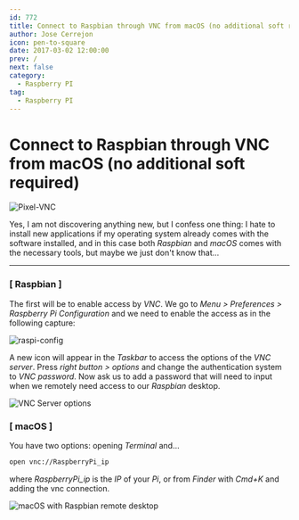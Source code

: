 ```yaml
---
id: 772
title: Connect to Raspbian through VNC from macOS (no additional soft required)
author: Jose Cerrejon
icon: pen-to-square
date: 2017-03-02 12:00:00
prev: /
next: false
category:
  - Raspberry PI
tag:
  - Raspberry PI
---
```


# Connect to Raspbian through VNC from macOS (no additional soft required)

![Pixel-VNC](/images/2017/03/pixel-raspbian-vnc.jpg)

Yes, I am not discovering anything new, but I confess one thing: I hate to install new applications if my operating system already comes with the software installed, and in this case both *Raspbian* and *macOS* comes with the necessary tools, but maybe we just don't know that...

- - -
### [ Raspbian ]

The first will be to enable access by *VNC*. We go to *Menu > Preferences > Raspberry Pi Configuration* and we need to enable the access as in the following capture:

![raspi-config](/images/2017/03/raspi-config.png)

A new icon will appear in the *Taskbar* to access the options of the *VNC server*. Press *right button > options* and change the authentication system to *VNC password*. Now ask us to add a password that will need to input when we remotely need access to our *Raspbian* desktop.

![VNC Server options](/images/2017/03/vnc_01.jpg "VNC Server options")

### [ macOS ]

You have two options: opening *Terminal* and...

```bash
open vnc://RaspberryPi_ip
```

where *RaspberryPi_ip* is the *IP* of your *Pi*, or from *Finder* with *Cmd+K* and adding the vnc connection.

![macOS with Raspbian remote desktop](/images/2017/03/vnc_02.jpg "macOS with Raspbian remote desktop")
